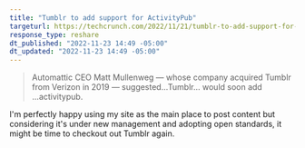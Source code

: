 ```yaml
---
title: "Tumblr to add support for ActivityPub"
targeturl: https://techcrunch.com/2022/11/21/tumblr-to-add-support-for-activitypub-the-social-protocol-powering-mastodon-and-other-apps/ 
response_type: reshare
dt_published: "2022-11-23 14:49 -05:00"
dt_updated: "2022-11-23 14:49 -05:00"
---
```


> Automattic CEO Matt Mullenweg — whose company acquired Tumblr from Verizon in 2019 — suggested...Tumblr... would soon add ...activitypub.

I'm perfectly happy using my site as the main place to post content but considering it's under new management and adopting open standards, it might be time to checkout out Tumblr again. 